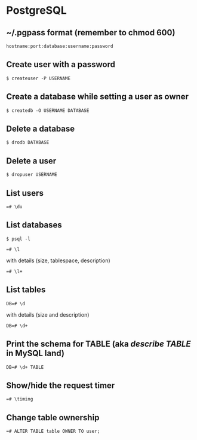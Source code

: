 # PostgreSQL

## ~/.pgpass format (remember to chmod 600)

~~~
hostname:port:database:username:password
~~~

## Create user with a password

~~~
$ createuser -P USERNAME
~~~

## Create a database while setting a user as owner

~~~
$ createdb -O USERNAME DATABASE
~~~

## Delete a database


~~~
$ drodb DATABASE
~~~

## Delete a user

~~~
$ dropuser USERNAME
~~~

## List users

~~~
=# \du
~~~

## List databases

~~~
$ psql -l
~~~

~~~
=# \l
~~~

with details (size, tablespace, description)

~~~
=# \l+
~~~

## List tables

~~~
DB=# \d
~~~

with details (size and description)

~~~
DB=# \d+
~~~

## Print the schema for TABLE (aka *describe TABLE* in MySQL land)

~~~
DB=# \d+ TABLE
~~~

## Show/hide the request timer

~~~
=# \timing
~~~

## Change table ownership

~~~
=# ALTER TABLE table OWNER TO user;
~~~
